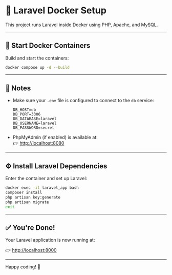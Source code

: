 # 🚀 Laravel Docker Setup

This project runs Laravel inside Docker using PHP, Apache, and MySQL.

---

## 🐳 Start Docker Containers

Build and start the containers:

```bash
docker compose up -d --build
```

---

## 📌 Notes

- Make sure your `.env` file is configured to connect to the `db` service:
  ```env
  DB_HOST=db
  DB_PORT=3306
  DB_DATABASE=laravel
  DB_USERNAME=laravel
  DB_PASSWORD=secret
  ```

- PhpMyAdmin (if enabled) is available at:  
  👉 [http://localhost:8080](http://localhost:8080)

---

## ⚙️ Install Laravel Dependencies

Enter the container and set up Laravel:

```bash
docker exec -it laravel_app bash
composer install
php artisan key:generate
php artisan migrate
exit
```

---

## ✅ You're Done!

Your Laravel application is now running at:

👉 [http://localhost:8000](http://localhost:8000)

---

Happy coding! 🎉
